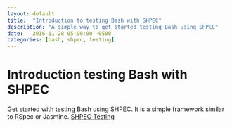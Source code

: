 ```yaml
---
layout: default
title:  "Introduction to testing Bash with SHPEC"
description: "A simple way to get started testing Bash using SHPEC"
date:   2016-11-28 05:00:00 -0500
categories: [bash, shpec, testing]
---
```

# Introduction testing Bash with SHPEC

Get started with testing Bash using SHPEC.  It is a simple framework similar to
RSpec or Jasmine.  [SHPEC Testing](/book/programming/bash/introToShpec.html)
